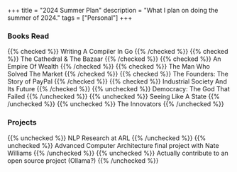 +++
title = "2024 Summer Plan"
description = "What I plan on doing the summer of 2024."
tags = ["Personal"]
+++



### Books Read
{{% checked %}} Writing A Compiler In Go {{% /checked %}}
{{% checked %}} The Cathedral & The Bazaar {{% /checked %}}
{{% checked %}} An Empire Of Wealth {{% /checked %}}
{{% checked %}} The Man Who Solved The Market {{% /checked %}}
{{% checked %}} The Founders: The Story of PayPal {{% /checked %}}
{{% checked %}} Industrial Society And Its Future {{% /checked %}}
{{% unchecked %}} Democracy: The God That Failed  {{% /unchecked %}}
{{% unchecked %}} Seeing Like A State  {{% /unchecked %}}
{{% unchecked %}} The Innovators {{% /unchecked %}}



### Projects
{{% unchecked %}} NLP Research at ARL {{% /unchecked %}}
{{% unchecked %}} Advanced Computer Architecture final project with Nate Williams {{% /unchecked %}}
{{% unchecked %}} Actually contribute to an open source project (Ollama?) {{% /unchecked %}}


